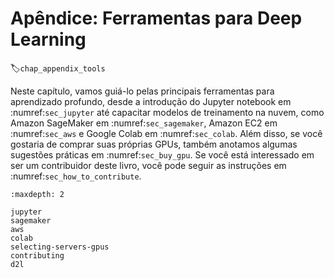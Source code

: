 # Apêndice: Ferramentas para Deep Learning
:label:`chap_appendix_tools`

Neste capítulo, vamos guiá-lo pelas principais ferramentas para aprendizado profundo, desde a introdução do Jupyter notebook em :numref:`sec_jupyter` até capacitar modelos de treinamento na nuvem, como Amazon SageMaker em :numref:`sec_sagemaker`, Amazon EC2 em :numref:`sec_aws` e Google Colab em :numref:`sec_colab`. Além disso, se você gostaria de comprar suas próprias GPUs, também anotamos algumas sugestões práticas em :numref:`sec_buy_gpu`. Se você está interessado em ser um contribuidor deste livro, você pode seguir as instruções em :numref:`sec_how_to_contribute`.

```toc
:maxdepth: 2

jupyter
sagemaker
aws
colab
selecting-servers-gpus
contributing
d2l
```
<!--stackedit_data:
eyJoaXN0b3J5IjpbOTc3ODcxNTIyXX0=
-->